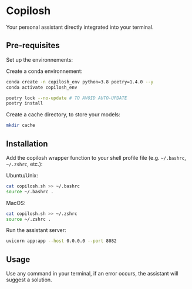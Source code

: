 # Copilosh

Your personal assistant directly integrated into your terminal.

## Pre-requisites

Set up the environnements:

Create a conda environnement:
```bash
conda create -n copilosh_env python=3.8 poetry=1.4.0 --y
conda activate copilosh_env
```


```bash
poetry lock --no-update # TO AVOID AUTO-UPDATE
poetry install
```

Create a cache directory, to store your models:
    
```bash
mkdir cache
```

## Installation

Add the copilosh wrapper function to your shell profile file (e.g. `~/.bashrc`, `~/.zshrc`, etc.):

Ubuntu/Unix:
```bash
cat copilosh.sh >> ~/.bashrc
source ~/.bashrc .
```

MacOS:
```bash
cat copilosh.sh >> ~/.zshrc
source ~/.zshrc .
```

Run the assistant server:

```bash
uvicorn app:app --host 0.0.0.0 --port 8082
```

## Usage

Use any command in your terminal, if an error occurs, the assistant will suggest a solution.
